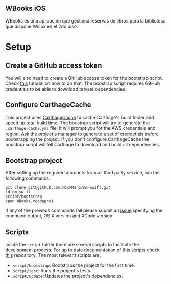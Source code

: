WBooks iOS
----------------

WBooks es una aplicación que gestiona reservas de libros para la biblioteca que dispone Wolox en el 2do piso.

# Setup

## Create a GitHub access token
You will also need to create a GitHub access token for the bootstrap script. Check [this](https://help.github.com/articles/creating-an-access-token-for-command-line-use/) tutorial on how to do that.
The boostrap script requires GitHub credentials to be able to download private dependencies.

## Configure CarthageCache

This project uses [CarthageCache](https://github.com/guidomb/carthage_cache) to cache Carthage's build folder and speed up total build time. The boostrap script will [try](https://github.com/guidomb/ios-scripts#carthage-cache) to generate the `.carthage-cache.yml` file. It will prompt you for the AWS credentials and region. Ask the project's manager to generate a set of crendetials before bootstrapping the project. If you don't configure CarthageCache the boostrap script will tell Carthage to download and build all dependencies.

## Bootstrap project

After setting up the required accounts from all third party service, run the following commands:

```
git clone git@github.com:NickMano/nm-swift.git
cd nm-swift
script/bootstrap
open WBooks.xcodeproj
```

If any of the previous commands fail please submit an [issue](%project-github-url/issues/new) specifying the command output, OS X version and XCode version.

## Scripts

Inside the `script` folder there are several scripts to facilitate the development process. For up to date documentation of this scripts check [this](http://github.com/guidomb/ios-scripts) repository. The most relevant scripts are:

  * `script/bootstrap`: Bootstraps the project for the first time.
  * `script/test`: Runs the project's tests
  * `script/update`: Updates the project's dependencies.
